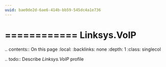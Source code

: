 ```yaml
---
uuid: bae0de2d-6ae6-414b-bb59-545dc4a1e736
---
```



============
Linksys.VoIP
============

.. contents:: On this page
    :local:
    :backlinks: none
    :depth: 1
    :class: singlecol

.. todo::
    Describe *Linksys.VoIP* profile

